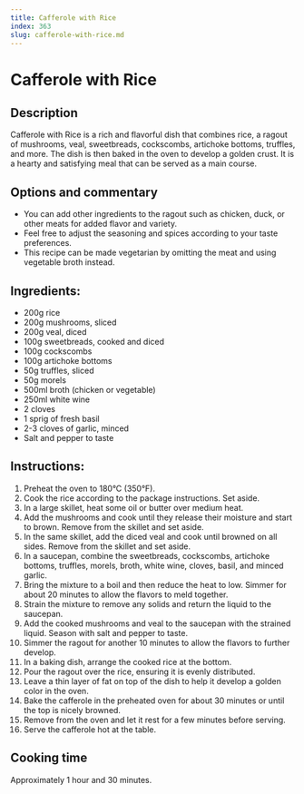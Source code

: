 ```yaml
---
title: Cafferole with Rice
index: 363
slug: cafferole-with-rice.md
---
```


# Cafferole with Rice

## Description
Cafferole with Rice is a rich and flavorful dish that combines rice, a ragout of mushrooms, veal, sweetbreads, cockscombs, artichoke bottoms, truffles, and more. The dish is then baked in the oven to develop a golden crust. It is a hearty and satisfying meal that can be served as a main course.

## Options and commentary
- You can add other ingredients to the ragout such as chicken, duck, or other meats for added flavor and variety.
- Feel free to adjust the seasoning and spices according to your taste preferences.
- This recipe can be made vegetarian by omitting the meat and using vegetable broth instead.

## Ingredients:
- 200g rice
- 200g mushrooms, sliced
- 200g veal, diced
- 100g sweetbreads, cooked and diced
- 100g cockscombs
- 100g artichoke bottoms
- 50g truffles, sliced
- 50g morels
- 500ml broth (chicken or vegetable)
- 250ml white wine
- 2 cloves
- 1 sprig of fresh basil
- 2-3 cloves of garlic, minced
- Salt and pepper to taste

## Instructions:
1. Preheat the oven to 180°C (350°F).
2. Cook the rice according to the package instructions. Set aside.
3. In a large skillet, heat some oil or butter over medium heat.
4. Add the mushrooms and cook until they release their moisture and start to brown. Remove from the skillet and set aside.
5. In the same skillet, add the diced veal and cook until browned on all sides. Remove from the skillet and set aside.
6. In a saucepan, combine the sweetbreads, cockscombs, artichoke bottoms, truffles, morels, broth, white wine, cloves, basil, and minced garlic.
7. Bring the mixture to a boil and then reduce the heat to low. Simmer for about 20 minutes to allow the flavors to meld together.
8. Strain the mixture to remove any solids and return the liquid to the saucepan.
9. Add the cooked mushrooms and veal to the saucepan with the strained liquid. Season with salt and pepper to taste.
10. Simmer the ragout for another 10 minutes to allow the flavors to further develop.
11. In a baking dish, arrange the cooked rice at the bottom.
12. Pour the ragout over the rice, ensuring it is evenly distributed.
13. Leave a thin layer of fat on top of the dish to help it develop a golden color in the oven.
14. Bake the cafferole in the preheated oven for about 30 minutes or until the top is nicely browned.
15. Remove from the oven and let it rest for a few minutes before serving.
16. Serve the cafferole hot at the table.

## Cooking time
Approximately 1 hour and 30 minutes.